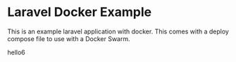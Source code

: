 # Laravel Docker Example

This is an example laravel application with docker.  This comes with a
deploy compose file to use with a Docker Swarm.

hello6